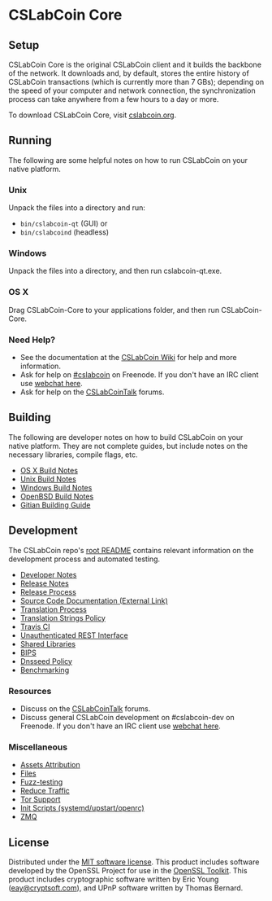 CSLabCoin Core
=============

Setup
---------------------
CSLabCoin Core is the original CSLabCoin client and it builds the backbone of the network. It downloads and, by default, stores the entire history of CSLabCoin transactions (which is currently more than 7 GBs); depending on the speed of your computer and network connection, the synchronization process can take anywhere from a few hours to a day or more.

To download CSLabCoin Core, visit [cslabcoin.org](https://cslabcoin.org).

Running
---------------------
The following are some helpful notes on how to run CSLabCoin on your native platform.

### Unix

Unpack the files into a directory and run:

- `bin/cslabcoin-qt` (GUI) or
- `bin/cslabcoind` (headless)

### Windows

Unpack the files into a directory, and then run cslabcoin-qt.exe.

### OS X

Drag CSLabCoin-Core to your applications folder, and then run CSLabCoin-Core.

### Need Help?

* See the documentation at the [CSLabCoin Wiki](https://cslabcoin.info/)
for help and more information.
* Ask for help on [#cslabcoin](http://webchat.freenode.net?channels=cslabcoin) on Freenode. If you don't have an IRC client use [webchat here](http://webchat.freenode.net?channels=cslabcoin).
* Ask for help on the [CSLabCoinTalk](https://cslabcointalk.io/) forums.

Building
---------------------
The following are developer notes on how to build CSLabCoin on your native platform. They are not complete guides, but include notes on the necessary libraries, compile flags, etc.

- [OS X Build Notes](build-osx.md)
- [Unix Build Notes](build-unix.md)
- [Windows Build Notes](build-windows.md)
- [OpenBSD Build Notes](build-openbsd.md)
- [Gitian Building Guide](gitian-building.md)

Development
---------------------
The CSLabCoin repo's [root README](/README.md) contains relevant information on the development process and automated testing.

- [Developer Notes](developer-notes.md)
- [Release Notes](release-notes.md)
- [Release Process](release-process.md)
- [Source Code Documentation (External Link)](https://dev.visucore.com/cslabcoin/doxygen/)
- [Translation Process](translation_process.md)
- [Translation Strings Policy](translation_strings_policy.md)
- [Travis CI](travis-ci.md)
- [Unauthenticated REST Interface](REST-interface.md)
- [Shared Libraries](shared-libraries.md)
- [BIPS](bips.md)
- [Dnsseed Policy](dnsseed-policy.md)
- [Benchmarking](benchmarking.md)

### Resources
* Discuss on the [CSLabCoinTalk](https://cslabcointalk.io/) forums.
* Discuss general CSLabCoin development on #cslabcoin-dev on Freenode. If you don't have an IRC client use [webchat here](http://webchat.freenode.net/?channels=cslabcoin-dev).

### Miscellaneous
- [Assets Attribution](assets-attribution.md)
- [Files](files.md)
- [Fuzz-testing](fuzzing.md)
- [Reduce Traffic](reduce-traffic.md)
- [Tor Support](tor.md)
- [Init Scripts (systemd/upstart/openrc)](init.md)
- [ZMQ](zmq.md)

License
---------------------
Distributed under the [MIT software license](/COPYING).
This product includes software developed by the OpenSSL Project for use in the [OpenSSL Toolkit](https://www.openssl.org/). This product includes
cryptographic software written by Eric Young ([eay@cryptsoft.com](mailto:eay@cryptsoft.com)), and UPnP software written by Thomas Bernard.

